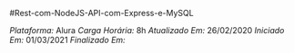 #Rest-com-NodeJS-API-com-Express-e-MySQL

*Plataforma:* Alura
*Carga Horária:* 8h
*Atualizado Em:* 26/02/2020
*Iniciado Em:* 01/03/2021
*Finalizado Em:* 